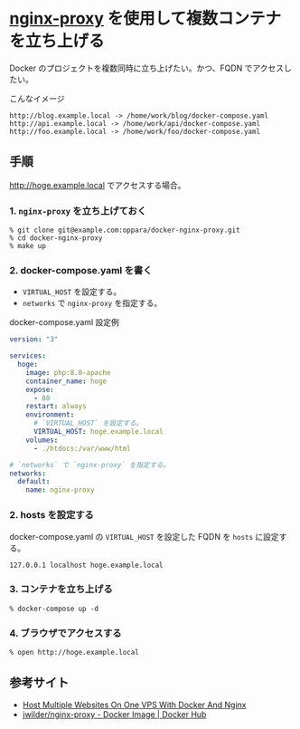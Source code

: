 # [nginx-proxy](https://hub.docker.com/r/jwilder/nginx-proxy) を使用して複数コンテナを立ち上げる

Docker のプロジェクトを複数同時に立ち上げたい。かつ、FQDN でアクセスしたい。

こんなイメージ

```
http://blog.example.local -> /home/work/blog/docker-compose.yaml
http://api.example.local -> /home/work/api/docker-compose.yaml
http://foo.example.local -> /home/work/foo/docker-compose.yaml
```

## 手順

http://hoge.example.local でアクセスする場合。

### 1. `nginx-proxy` を立ち上げておく

```
% git clone git@example.com:oppara/docker-nginx-proxy.git
% cd docker-nginx-proxy
% make up
```

### 2. docker-compose.yaml を書く

- `VIRTUAL_HOST` を設定する。
- `networks` で `nginx-proxy` を指定する。

docker-compose.yaml 設定例

```yaml:docker-compose.yaml
version: "3"

services:
  hoge:
    image: php:8.0-apache
    container_name: hoge
    expose:
      - 80
    restart: always
    environment:
      # `VIRTUAL_HOST` を設定する。
      VIRTUAL_HOST: hoge.example.local
    volumes:
      - ./htdocs:/var/www/html

# `networks` で `nginx-proxy` を指定する。
networks:
  default:
    name: nginx-proxy
```

### 2. hosts を設定する

docker-compose.yaml の `VIRTUAL_HOST` を設定した FQDN を `hosts` に設定する。

```
127.0.0.1 localhost hoge.example.local
```

### 3. コンテナを立ち上げる

```
% docker-compose up -d
```

### 4. ブラウザでアクセスする

```
% open http://hoge.example.local
```

## 参考サイト

- [Host Multiple Websites On One VPS With Docker And Nginx](https://blog.ssdnodes.com/blog/host-multiple-websites-docker-nginx/)
- [jwilder/nginx-proxy - Docker Image | Docker Hub](https://hub.docker.com/r/jwilder/nginx-proxy)
